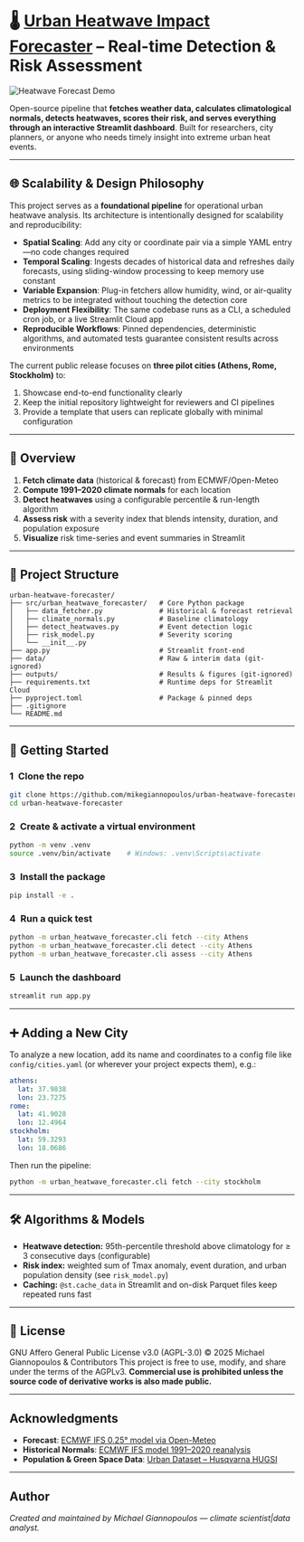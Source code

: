 # 🌡️ [Urban Heatwave Impact Forecaster](https://urban-heatwave-forecaster.streamlit.app/) – Real-time Detection & Risk Assessment

![Heatwave Forecast Demo](docs/forecast_demo.gif)

Open-source pipeline that **fetches weather data, calculates climatological normals, detects heatwaves, scores their risk, and serves everything through an interactive Streamlit dashboard**.
Built for researchers, city planners, or anyone who needs timely insight into extreme urban heat events.

---

## 🌐 Scalability & Design Philosophy

This project serves as a **foundational pipeline** for operational urban heatwave analysis. Its architecture is intentionally designed for scalability and reproducibility:

* **Spatial Scaling**: Add any city or coordinate pair via a simple YAML entry—no code changes required
* **Temporal Scaling**: Ingests decades of historical data and refreshes daily forecasts, using sliding-window processing to keep memory use constant
* **Variable Expansion**: Plug-in fetchers allow humidity, wind, or air-quality metrics to be integrated without touching the detection core
* **Deployment Flexibility**: The same codebase runs as a CLI, a scheduled cron job, or a live Streamlit Cloud app
* **Reproducible Workflows**: Pinned dependencies, deterministic algorithms, and automated tests guarantee consistent results across environments

The current public release focuses on **three pilot cities (Athens, Rome, Stockholm)** to:

1. Showcase end-to-end functionality clearly
2. Keep the initial repository lightweight for reviewers and CI pipelines
3. Provide a template that users can replicate globally with minimal configuration

---

## 🧠 Overview

1. **Fetch climate data** (historical & forecast) from ECMWF/Open-Meteo
2. **Compute 1991–2020 climate normals** for each location
3. **Detect heatwaves** using a configurable percentile & run-length algorithm
4. **Assess risk** with a severity index that blends intensity, duration, and population exposure
5. **Visualize** risk time-series and event summaries in Streamlit

---

## 📂 Project Structure

```
urban-heatwave-forecaster/
├── src/urban_heatwave_forecaster/   # Core Python package
│   ├── data_fetcher.py              # Historical & forecast retrieval
│   ├── climate_normals.py           # Baseline climatology
│   ├── detect_heatwaves.py          # Event detection logic
│   ├── risk_model.py                # Severity scoring
│   └── __init__.py
├── app.py                           # Streamlit front-end
├── data/                            # Raw & interim data (git-ignored)
├── outputs/                         # Results & figures (git-ignored)
├── requirements.txt                 # Runtime deps for Streamlit Cloud
├── pyproject.toml                   # Package & pinned deps
├── .gitignore
└── README.md
```

---

## 🚀 Getting Started

### 1 Clone the repo

```bash
git clone https://github.com/mikegiannopoulos/urban-heatwave-forecaster.git
cd urban-heatwave-forecaster
```

### 2 Create & activate a virtual environment

```bash
python -m venv .venv
source .venv/bin/activate    # Windows: .venv\Scripts\activate
```

### 3 Install the package

```bash
pip install -e .
```

### 4 Run a quick test

```bash
python -m urban_heatwave_forecaster.cli fetch --city Athens
python -m urban_heatwave_forecaster.cli detect --city Athens
python -m urban_heatwave_forecaster.cli assess --city Athens
```

### 5 Launch the dashboard

```bash
streamlit run app.py
```

---

## ➕ Adding a New City

To analyze a new location, add its name and coordinates to a config file like `config/cities.yaml` (or wherever your project expects them), e.g.:

```yaml
athens:
  lat: 37.9838
  lon: 23.7275
rome:
  lat: 41.9028
  lon: 12.4964
stockholm:
  lat: 59.3293
  lon: 18.0686
```

Then run the pipeline:

```bash
python -m urban_heatwave_forecaster.cli fetch --city stockholm
```

---

## 🛠 Algorithms & Models

* **Heatwave detection:** 95th-percentile threshold above climatology for ≥ 3 consecutive days (configurable)
* **Risk index:** weighted sum of Tmax anomaly, event duration, and urban population density (see `risk_model.py`)
* **Caching:** `@st.cache_data` in Streamlit and on-disk Parquet files keep repeated runs fast

---


## 📜 License

GNU Affero General Public License v3.0 (AGPL-3.0) © 2025 Michael Giannopoulos & Contributors
This project is free to use, modify, and share under the terms of the AGPLv3.
**Commercial use is prohibited unless the source code of derivative works is also made public.**


---

## Acknowledgments

* **Forecast**: [ECMWF IFS 0.25° model via Open-Meteo](https://open-meteo.com/)
* **Historical Normals**: [ECMWF IFS model 1991–2020 reanalysis](https://open-meteo.com/en/docs/historical-weather-api)
* **Population & Green Space Data**: [Urban Dataset – Husqvarna HUGSI](https://hugsi.green/cities/index)

---

## Author

*Created and maintained by Michael Giannopoulos — climate scientist|data analyst.*

